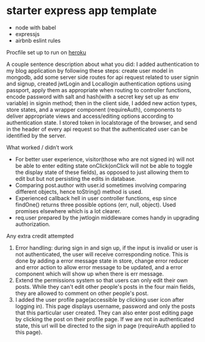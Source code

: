# starter express app template

* node with babel
* expressjs
* airbnb eslint rules

Procfile set up to run on [heroku](https://devcenter.heroku.com/articles/getting-started-with-nodejs#deploy-the-app)


A couple sentence description about what you did:
  I added authentication to my blog application by following these steps: create user model in mongodb, add some server side routes for api request related to user signin and signup, created jwtLogin and Locallogin authentication options using passport, apply them as appropriate when routing to controller functions, encode password with salt and hash(with a secret key set up as env variable) in signin method; then in the client side, I added new action types, store states, and a wrapper component (requireAuth), components to deliver appropriate views and access/editing options according to authentication state. I stored token in localstorage of the browser, and send in the header of every api request so that the authenticated user can be identified by the server. 
  
What worked / didn’t work
- For better user experience, visitor(those who are not signed in) will not be able to enter editing state onClick(onClick will not be able to toggle the display state of these fields), as opposed to just allowing them to edit but but not persisting the edits in database.
- Comparing post.author with user.id sometimes involving comparing different objects, hence toString() method is used. 
- Experienced callback hell in user controller functions, esp since findOne() returns three possible options (err, null, object). Used promises elsewhere which is a lot clearer.
- req.user prepared by the jwtlogin middleware comes handy in upgrading authorization.


Any extra credit attempted
1. Error handling: during sign in and sign up, if the input is invalid or user is not authenticated, the user will receive corresponding notice. This is done by adding a error message state in store, change error reducer and error action to allow error message to be updated, and a error component which will show up when there is err message. 
2. Extend the permissions system so that users can only edit their own posts. While they can't edit other people's posts in the four main fields, they are allowed to comment on other people's post. 
3. I added the user profile page(accessible by clicking user icon after logging in). This page displays username, password and only the posts that this particular user created. They can also enter post editing page by clicking the post on their profile page. If we are not in authenticated state, this url will be directed to the sign in page (requireAuth applied to this page). 

